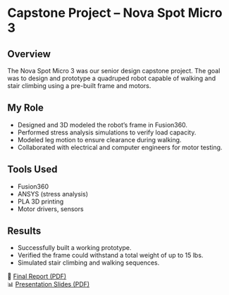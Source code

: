 # Capstone Project – Nova Spot Micro 3

## Overview
The Nova Spot Micro 3 was our senior design capstone project. The goal was to design and prototype a quadruped robot capable of walking and stair climbing using a pre-built frame and motors.

## My Role
- Designed and 3D modeled the robot’s frame in Fusion360.  
- Performed stress analysis simulations to verify load capacity.  
- Modeled leg motion to ensure clearance during walking.  
- Collaborated with electrical and computer engineers for motor testing.  

## Tools Used
- Fusion360  
- ANSYS (stress analysis)  
- PLA 3D printing  
- Motor drivers, sensors  

## Results
- Successfully built a working prototype.  
- Verified the frame could withstand a total weight of up to 15 lbs.  
- Simulated stair climbing and walking sequences.  

📄 [Final Report (PDF)](Report.pdf)  
📊 [Presentation Slides (PDF)](Presentation.pdf)  
